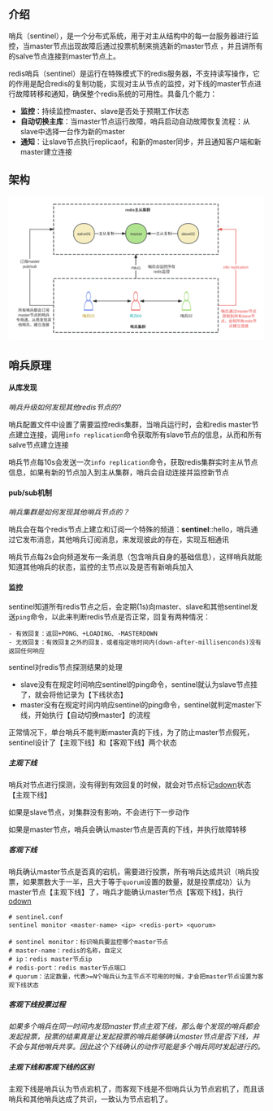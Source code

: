 ## **介绍**

哨兵（sentinel），是一个分布式系统，用于对主从结构中的每一台服务器进行监控，当master节点出现故障后通过投票机制来挑选新的master节点 ，并且讲所有的salve节点连接到master节点上。

redis哨兵（sentinel）是运行在特殊模式下的redis服务器，不支持读写操作，它的作用是配合redis的复制功能，实现对主从节点的监控，对下线的master节点进行故障转移和通知，确保整个redis系统的可用性。具备几个能力：

- **监控**：持续监控master、slave是否处于预期工作状态
- **自动切换主库**：当master节点运行故障，哨兵启动自动故障恢复流程：从slave中选择一台作为新的master
- **通知**：让slave节点执行replicaof，和新的master同步，并且通知客户端和新master建立连接

## **架构**

<img src="redis-sentinel.svg" alt="架构图" style="zoom:100%;" />

## 哨兵原理

#### 从库发现

*哨兵升级如何发现其他redis节点的?*

哨兵配置文件中设置了需要监控redis集群，当哨兵运行时，会和redis master节点建立连接，调用`info replication`命令获取所有slave节点的信息，从而和所有 salve节点建立连接

哨兵节点每10s会发送一次`info replication`命令，获取redis集群实时主从节点信息，如果有新的节点加入到主从集群，哨兵会自动连接并监控新节点

#### pub/sub机制

*哨兵集群是如何发现其他哨兵节点的？*

哨兵会在每个redis节点上建立和订阅一个特殊的频道：__sentinel__::hello，哨兵通过它发布消息，其他哨兵订阅消息，来发现彼此的存在，实现互相通讯

哨兵节点每2s会向频道发布一条消息（包含哨兵自身的基础信息），这样哨兵就能知道其他哨兵的状态，监控的主节点以及是否有新哨兵加入

#### **监控**

sentinel知道所有redis节点之后，会定期(1s)向master、slave和其他sentinel发送`ping`命令，以此来判断redis节点是否正常，回复有两种情况：

```
- 有效回复：返回+PONG、+LOADING、-MASTERDOWN
- 无效回复：有效回复之外的回复，或者指定啥时间内(down-after-millisenconds)没有返回任何响应
```

sentinel对redis节点探测结果的处理

- slave没有在规定时间响应sentinel的ping命令，sentinel就认为slave节点挂了，就会将他记录为【下线状态】
- master没有在规定时间内响应sentinel的ping命令，sentinel就判定master下线，开始执行【自动切换master】的流程

正常情况下，单台哨兵不能判断master真的下线，为了防止master节点假死，sentinel设计了【主观下线】和【客观下线】两个状态

##### **主观下线**

哨兵对节点进行探测，没有得到有效回复的时候，就会对节点标记<u>sdown</u>状态【主观下线】

如果是slave节点，对集群没有影响，不会进行下一步动作

如果是master节点，哨兵会确认master节点是否真的下线，并执行故障转移

##### **客观下线**

哨兵确认master节点是否真的宕机，需要进行投票，所有哨兵达成共识（哨兵投票，如果票数大于一半，且大于等于`quorum`设置的数量，就是投票成功）认为master节点【主观下线】了，哨兵才能确认master节点【客观下线】，执行<u>odown</u>

```
# sentinel.conf
sentinel monitor <master-name> <ip> <redis-port> <quorum>

# sentinel monitor：标识哨兵要监控哪个master节点
# master-name：redis的名称，自定义
# ip：redis master节点ip
# redis-port：redis master节点端口
# quorum：法定数量，代表>=N个哨兵认为主节点不可用的时候，才会把master节点设置为客观下线状态
```

##### **客观下线投票过程**



*如果多个哨兵在同一时间内发现master节点主观下线，那么每个发现的哨兵都会发起投票，投票的结果真是让发起投票的哨兵能够确认master节点是否下线，并不会与其他哨兵共享。因此这个下线确认的动作可能是多个哨兵同时发起进行的。*

##### **主观下线和客观下线的区别**

主观下线是哨兵认为节点宕机了，而客观下线是不但哨兵认为节点宕机了，而且该哨兵和其他哨兵达成了共识，一致认为节点宕机了。

